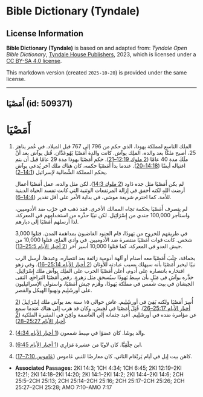 # Bible Dictionary (Tyndale)

## License Information

**Bible Dictionary (Tyndale)** is based on and adapted from: _Tyndale Open Bible Dictionary_, [Tyndale House Publishers](https://tyndaleopenresources.com/), 2023, which is licensed under a [CC BY-SA 4.0 license](https://creativecommons.org/licenses/by-sa/4.0/legalcode.en).

This markdown version (created `2025-10-20`) is provided under the same license.



--------------------------------

## أَمَصْيَا (id: 509371)

أَمَصْيَا
=========

1. الملك التاسع لمملكة يهوذا، الذي حكم من 796 إلى 767 قبل الميلاد. في عُمر يناهز 25، أصبح ملكًا بعد والده، الملِك يوآش. كانت والدة أَمَصْيَا يَهُوعَدَّان. قُتل يوآش بعد أنْ ملَكَ مدة 40 عامًا ([2 ملوك 12:19–21](https://ref.ly/2Kgs12:19-2Kgs12:21)). حكم أَمَصْيَا يهوذا مدة 29 عامًا قبل أن يتم اغتياله أيضًا ([14:18–20](https://ref.ly/2Kgs14:18-2Kgs14:20)). عندما بدأ أَمَصْيَا حكمه، كان هناك ملك آخر يُدعى يوآش يحكم المملكة الشِّمالية لإسرائيل ([14:1–2](https://ref.ly/2Kgs14:1-2Kgs14:2)).

    لم يكن أَمَصْيَا مثل جده دَاود ([2 ملوك 14:3](https://ref.ly/2Kgs14:3)). لكن مثل والده، عمل أَمَصْيَا أعمال أرضت ٱللهِ لكنه أخفق في إزالة المرتفعات الوثنية التي كانت تفسد الحياة الدينية للأمة. كما احترم شريعة موسَى، في بداية الأمر على أقل تقدير ([14:4–6](https://ref.ly/2Kgs14:4-2Kgs14:6)).

    لم يتصرف أَمَصْيَا بحكمة تجاه الممالك الأخرى. فقد ذهب في حرْب ضد الأدوميين، واستأجر 100,000 جندي من إِسْرَائِيل. لكن نبيًا حذَّره من استخدامهم في المعركة، لذا أرسلهم أَمَصْيَا إلى ديارهم.

    في طريقهم للخروج من يَهوذَا، قام الجنود الغاضبون بمداهمة المدن. قتلوا 3,000 شخص. كانت قوات أَمَصْيَا منتصرة ضد الأدوميين. في وادي الملح، قتلوا 10,000 من جيش العدو في المعركة، كما قتلوا 10,000 أسير آخر ([2 أخبار الأيام 25:5–13](https://ref.ly/2Chr25:5-2Chr25:13)).

    بحماقة، جلَبَ أَمَصْيَا معه أصنام أو آلهة أدومية زائفة بعد انتصاره، وعبدها. أرسل الرب نبيًا ليخبر أَمَصْيَا بأنه سيهلك بسبب عبادته للأوثان ([2 أخبار الأيام 25:14–16](https://ref.ly/2Chr25:14-2Chr25:16)). وفي زهو افتخاره بانتصاره على أَدوم، أعلن أَمَصْيَا الحرب على الملِك يوآش ملك إِسْرَائِيل. حذَّره يوآش في مَثَلٍ بأن سِبط يَهوذَا سيُسحق مثل زهرة. رفض أَمَصْيَا التراجع. التقى الجيشان في بيت شمس في مملكة يَهوذَا، وهُزم جيش أَمَصْيَا، واستولى الإسرائيليون على أورشَلِيم ونهبوا الهيكل والقصر.

    أُسِرَ أَمَصْيَا ولكنه بَقِيَ في أورشَلِيم. عاش حوالي ١٥ سنة بعد يوآش ملك إِسْرَائِيلَ ([2 أخبار الأيام 25:17–26](https://ref.ly/2Chr25:17-2Chr25:26)). قُتِلَ أَمَصْيَا في لَخِيش. وكان قد هرب إلى هناك عندما سمع عن مؤامرة ضده في أورشَلِيم. أُعيد جثمانه إلى العاصمة ودُفِنَ في المقبرة الملكية ([2 أخبار الأيام 25:27–28](https://ref.ly/2Chr25:27-2Chr25:28)).

2. والد يوشَا. كان عضوًا في سِبط شمعون ([1 أخبار الأيام 4:34](https://ref.ly/1Chr4:34)).
3. ابن حِلْقِيَّا. كان لاويًا من عشيرة مَرَارِي ([1 أخبار الأيام 6:45](https://ref.ly/1Chr6:45)).
4. كاهن بيت إيل في أيام يَربْعَام الثاني. كان معارضًا للنبي عَاموس ([عَاموس 7:10–17](https://ref.ly/Amos7:10-Amos7:17)).

* **Associated Passages:** 2KI 14:3; 1CH 4:34; 1CH 6:45; 2KI 12:19–2KI 12:21; 2KI 14:18–2KI 14:20; 2KI 14:1–2KI 14:2; 2KI 14:4–2KI 14:6; 2CH 25:5–2CH 25:13; 2CH 25:14–2CH 25:16; 2CH 25:17–2CH 25:26; 2CH 25:27–2CH 25:28; AMO 7:10–AMO 7:17

